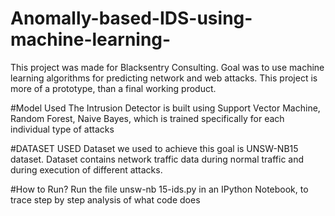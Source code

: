 # Anomally-based-IDS-using-machine-learning-
This project was made for Blacksentry Consulting. Goal was to use machine learning algorithms for predicting network and web attacks.
This project is more of a prototype, than a final working product.

#Model Used
The Intrusion Detector is built using Support Vector Machine, Random Forest, Naive Bayes, which is trained specifically for each individual type of attacks

#DATASET USED
Dataset we used to achieve this goal is UNSW-NB15 dataset. Dataset contains network traffic data during normal traffic and during execution of different attacks.

#How to Run?
Run the file unsw-nb 15-ids.py in an IPython Notebook, to trace step by step analysis of what code does
